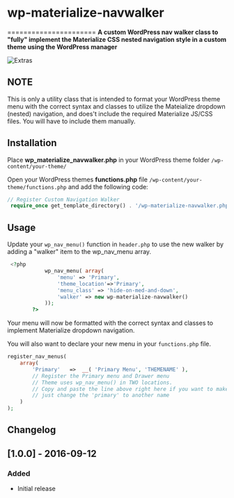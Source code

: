 # wp-materialize-navwalker
======================
**A custom WordPress nav walker class to "fully" implement the Materialize CSS nested navigation style in a custom theme using the WordPress manager**


![Extras](http://i.imgur.com/8J7KG7T.gif)



NOTE
----
This is only a utility class that is intended to format your WordPress theme menu with the correct syntax and classes to utilize
the Mateialize dropdown (nested) navigation, and does't include the required Materialize JS/CSS files.
You will have to include them manually.

Installation
------------
Place **wp_materialize_navwalker.php** in your WordPress theme folder `/wp-content/your-theme/`

Open your WordPress themes **functions.php** file  `/wp-content/your-theme/functions.php` and add the following code:

```php
// Register Custom Navigation Walker
 require_once get_template_directory() . '/wp-materialize-navwalker.php';
```

Usage
------------
Update your `wp_nav_menu()` function in `header.php` to use the new walker by adding a "walker" item to the wp_nav_menu array.

```php
 <?php
            wp_nav_menu( array(
                'menu' => 'Primary',
                'theme_location'=>'Primary',
                'menu_class' => 'hide-on-med-and-down',
                'walker' => new wp-materialize-navwalker()
            ));
        ?>
```

Your menu will now be formatted with the correct syntax and classes to implement Materialize dropdown navigation.

You will also want to declare your new menu in your `functions.php` file.

```php
register_nav_menus(
    array(
        'Primary'   =>  __( 'Primary Menu', 'THEMENAME' ),
        // Register the Primary menu and Drawer menu
        // Theme uses wp_nav_menu() in TWO locations.
        // Copy and paste the line above right here if you want to make another menu,
        // just change the 'primary' to another name
    )
);
```

Changelog
----
## [1.0.0] - 2016-09-12
### Added
- Initial release